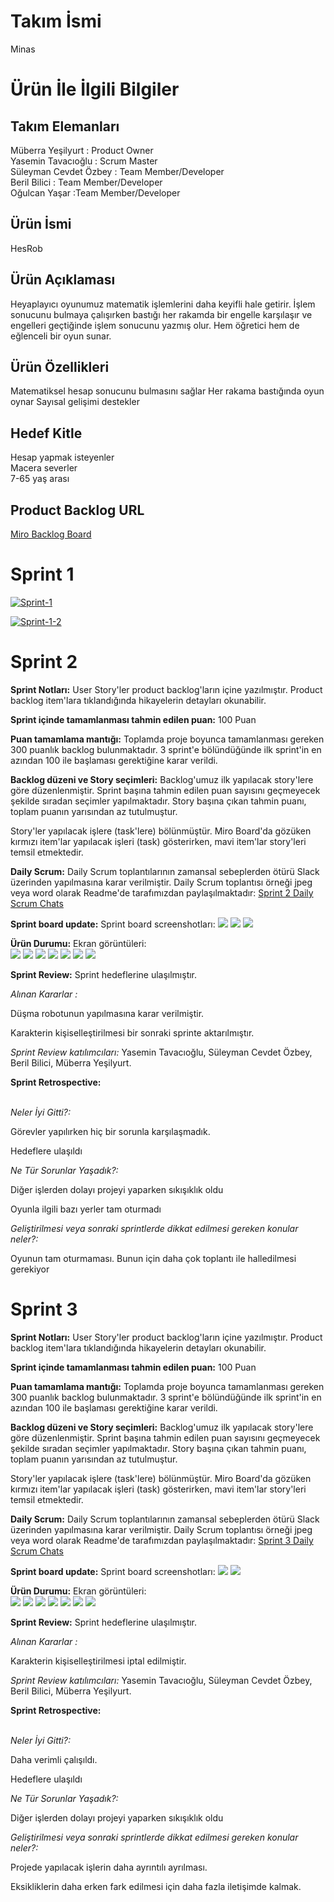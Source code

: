 # Takım İsmi
Minas

# Ürün İle İlgili Bilgiler
## Takım Elemanları
Müberra Yeşilyurt : Product Owner <br/>
Yasemin Tavacıoğlu : Scrum Master <br/>
Süleyman Cevdet Özbey : Team Member/Developer <br/>
Beril Bilici : Team Member/Developer <br/>
Oğulcan Yaşar :Team Member/Developer <br/>

## Ürün İsmi
HesRob

## Ürün Açıklaması
Heyaplayıcı oyunumuz matematik işlemlerini daha keyifli hale getirir. İşlem sonucunu bulmaya çalışırken bastığı her rakamda bir engelle karşılaşır ve engelleri geçtiğinde işlem sonucunu yazmış olur. Hem öğretici hem de eğlenceli bir oyun sunar.

## Ürün Özellikleri
Matematiksel hesap sonucunu bulmasını sağlar
Her rakama bastığında oyun oynar
Sayısal gelişimi destekler

## Hedef Kitle
Hesap yapmak isteyenler <br/>
Macera severler <br/>
7-65 yaş arası <br/>

## Product Backlog URL
[Miro Backlog Board](https://miro.com/app/board/uXjVO3gw_ic=/)

# Sprint 1 


<a href="https://ibb.co/HgX8kL5"><img src="https://i.ibb.co/JkCJMWD/Sprint-1.jpg" alt="Sprint-1" border="0"></a>

<a href="https://ibb.co/G9NqZRc"><img src="https://i.ibb.co/MfQmz7M/Sprint-1-2.jpg" alt="Sprint-1-2" border="0"></a>

# Sprint 2 

**Sprint Notları:** User Story'ler product backlog'ların içine yazılmıştır. Product backlog item'lara tıklandığında hikayelerin detayları okunabilir.

**Sprint içinde tamamlanması tahmin edilen puan:** 100 Puan

**Puan tamamlama mantığı:** Toplamda proje boyunca tamamlanması gereken 300 puanlık backlog bulunmaktadır. 3 sprint'e bölündüğünde ilk sprint'in en azından 100 ile başlaması gerektiğine karar verildi.

**Backlog düzeni ve Story seçimleri:** Backlog'umuz ilk yapılacak story'lere göre düzenlenmiştir. Sprint başına tahmin edilen puan sayısını geçmeyecek şekilde sıradan seçimler yapılmaktadır. Story başına çıkan tahmin puanı, toplam puanın yarısından az tutulmuştur.

Story'ler yapılacak işlere (task'lere) bölünmüştür. Miro Board'da gözüken kırmızı item'lar yapılacak işleri (task) gösterirken, mavi item'lar story'leri temsil etmektedir.

**Daily Scrum:** Daily Scrum toplantılarının zamansal sebeplerden ötürü Slack üzerinden yapılmasına karar verilmiştir. Daily Scrum toplantısı örneği jpeg veya word olarak Readme'de tarafımızdan paylaşılmaktadır: [Sprint 2 Daily Scrum Chats](https://docs.google.com/document/d/1SvZmeolLajoQsgSXziQ261NHC0fe5N_c/edit?usp=sharing&ouid=106953250793671784982&rtpof=true&sd=true)

**Sprint board update:** Sprint board screenshotları:  ![](https://github.com/cevozby/HesRob/blob/main/sprint2/board.jpg) ![](https://github.com/cevozby/HesRob/blob/main/sprint2/board2.jpg) ![](https://github.com/cevozby/HesRob/blob/main/sprint2/board3.jpg)

**Ürün Durumu:** Ekran görüntüleri:  
![](https://github.com/cevozby/HesRob/blob/main/sprint2/%C3%BCr%C3%BCn%20fotograflar%C4%B1/WhatsApp%20Image%202022-05-15%20at%2011.56.28.jpeg)
![](https://github.com/cevozby/HesRob/blob/main/sprint2/%C3%BCr%C3%BCn%20fotograflar%C4%B1/WhatsApp%20Image%202022-05-15%20at%2015.40.17%20(1).jpeg)
![](https://github.com/cevozby/HesRob/blob/main/sprint2/%C3%BCr%C3%BCn%20fotograflar%C4%B1/WhatsApp%20Image%202022-05-15%20at%2015.40.17.jpeg)
![](https://github.com/cevozby/HesRob/blob/main/sprint2/%C3%BCr%C3%BCn%20fotograflar%C4%B1/hesap.jpg)
![](https://github.com/cevozby/HesRob/blob/main/sprint2/%C3%BCr%C3%BCn%20fotograflar%C4%B1/karakter.png)
![](https://github.com/cevozby/HesRob/blob/main/sprint2/%C3%BCr%C3%BCn%20fotograflar%C4%B1/sahne.jpg)
![](https://github.com/cevozby/HesRob/blob/main/sprint2/%C3%BCr%C3%BCn%20fotograflar%C4%B1/%C3%BCr%C3%BCn%20tasar%C4%B1m%C4%B1.jpg)

**Sprint Review:** Sprint hedeflerine ulaşılmıştır. <br/>

*Alınan Kararlar :* <br/>

Düşma robotunun yapılmasına karar verilmiştir. <br/>

Karakterin kişiselleştirilmesi bir sonraki sprinte aktarılmıştır. <br/> 

*Sprint Review katılımcıları:* Yasemin Tavacıoğlu, Süleyman Cevdet Özbey, Beril Bilici, Müberra Yeşilyurt.

**Sprint Retrospective:**

<br/> *Neler İyi Gitti?:* <br/> 

Görevler yapılırken hiç bir sorunla karşılaşmadık. <br/> 

Hedeflere ulaşıldı <br/> 

*Ne Tür Sorunlar Yaşadık?:* <br/> 

Diğer işlerden dolayı projeyi yaparken sıkışıklık oldu <br/>

Oyunla ilgili bazı yerler tam oturmadı <br/>

*Geliştirilmesi veya sonraki sprintlerde dikkat edilmesi gereken konular neler?:* <br/>

Oyunun tam oturmaması. Bunun için daha çok toplantı ile halledilmesi gerekiyor

# Sprint 3

**Sprint Notları:** User Story'ler product backlog'ların içine yazılmıştır. Product backlog item'lara tıklandığında hikayelerin detayları okunabilir.

**Sprint içinde tamamlanması tahmin edilen puan:** 100 Puan

**Puan tamamlama mantığı:** Toplamda proje boyunca tamamlanması gereken 300 puanlık backlog bulunmaktadır. 3 sprint'e bölündüğünde ilk sprint'in en azından 100 ile başlaması gerektiğine karar verildi.

**Backlog düzeni ve Story seçimleri:** Backlog'umuz ilk yapılacak story'lere göre düzenlenmiştir. Sprint başına tahmin edilen puan sayısını geçmeyecek şekilde sıradan seçimler yapılmaktadır. Story başına çıkan tahmin puanı, toplam puanın yarısından az tutulmuştur.

Story'ler yapılacak işlere (task'lere) bölünmüştür. Miro Board'da gözüken kırmızı item'lar yapılacak işleri (task) gösterirken, mavi item'lar story'leri temsil etmektedir.

**Daily Scrum:** Daily Scrum toplantılarının zamansal sebeplerden ötürü Slack üzerinden yapılmasına karar verilmiştir. Daily Scrum toplantısı örneği jpeg veya word olarak Readme'de tarafımızdan paylaşılmaktadır: [Sprint 3 Daily Scrum Chats](https://github.com/cevozby/HesRob/blob/main/sprint3/Daily%20Scrum%203.docx)

**Sprint board update:** Sprint board screenshotları: ![](https://github.com/cevozby/HesRob/blob/main/sprint3/board1.jpg)  ![](https://github.com/cevozby/HesRob/blob/main/sprint3/board2.jpg)

**Ürün Durumu:** Ekran görüntüleri:  
![](https://github.com/cevozby/HesRob/blob/main/sprint3/%C3%BCr%C3%BCn%20fotograflar%C4%B1/WhatsApp%20Image%202022-06-05%20at%2010.59.57.jpeg)
![](https://github.com/cevozby/HesRob/blob/main/sprint3/%C3%BCr%C3%BCn%20fotograflar%C4%B1/WhatsApp%20Image%202022-06-05%20at%2011.32.18%20(1).jpeg)
![](https://github.com/cevozby/HesRob/blob/main/sprint3/%C3%BCr%C3%BCn%20fotograflar%C4%B1/WhatsApp%20Image%202022-06-05%20at%2011.32.18.jpeg)
![](https://github.com/cevozby/HesRob/blob/main/sprint3/%C3%BCr%C3%BCn%20fotograflar%C4%B1/WhatsApp%20Image%202022-06-05%20at%2011.32.19%20(1).jpeg)
![](https://github.com/cevozby/HesRob/blob/main/sprint3/%C3%BCr%C3%BCn%20fotograflar%C4%B1/WhatsApp%20Image%202022-06-05%20at%2011.32.19%20(2).jpeg)
![](https://github.com/cevozby/HesRob/blob/main/sprint3/%C3%BCr%C3%BCn%20fotograflar%C4%B1/WhatsApp%20Image%202022-06-05%20at%2011.32.19%20(3).jpeg)
![](https://github.com/cevozby/HesRob/blob/main/sprint3/%C3%BCr%C3%BCn%20fotograflar%C4%B1/WhatsApp%20Image%202022-06-05%20at%2011.32.19.jpeg)

**Sprint Review:** Sprint hedeflerine ulaşılmıştır. <br/>

*Alınan Kararlar :* <br/>

Karakterin kişiselleştirilmesi iptal edilmiştir. <br/>

*Sprint Review katılımcıları:* Yasemin Tavacıoğlu, Süleyman Cevdet Özbey, Beril Bilici, Müberra Yeşilyurt.

**Sprint Retrospective:**

<br/> *Neler İyi Gitti?:* <br/> 

Daha verimli çalışıldı. <br/> 

Hedeflere ulaşıldı <br/> 

*Ne Tür Sorunlar Yaşadık?:* <br/> 

Diğer işlerden dolayı projeyi yaparken sıkışıklık oldu <br/>

*Geliştirilmesi veya sonraki sprintlerde dikkat edilmesi gereken konular neler?:* <br/>

Projede yapılacak işlerin daha ayrıntılı ayrılması. <br/>

Eksikliklerin daha erken fark edilmesi için daha fazla iletişimde kalmak. <br/> 
